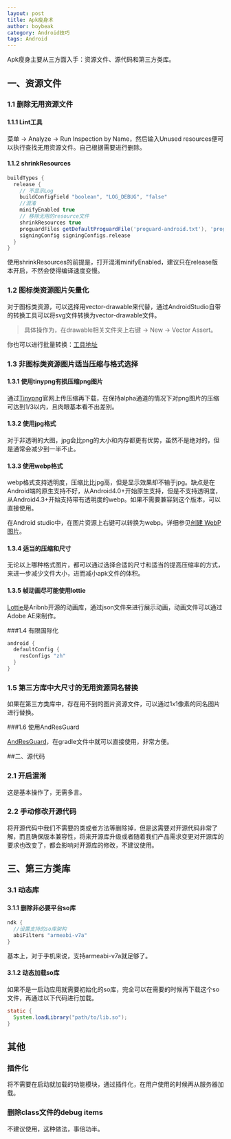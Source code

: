 ```yaml
---
layout: post
title: Apk瘦身术
author: boybeak
category: Android技巧
tags: Android
---
```



Apk瘦身主要从三方面入手：资源文件、源代码和第三方类库。

## 一、资源文件

### 1.1 删除无用资源文件

#### 1.1.1 Lint工具

菜单 -> Analyze -> Run Inspection by Name，然后输入Unused resources便可以执行查找无用资源文件。自己根据需要进行删除。

#### 1.1.2 shrinkResources

```groovy
buildTypes {
  release {
    // 不显示Log
    buildConfigField "boolean", "LOG_DEBUG", "false"
    //混淆
    minifyEnabled true
    // 移除无用的resource文件
    shrinkResources true
    proguardFiles getDefaultProguardFile('proguard-android.txt'), 'proguard-rules.pro'
    signingConfig signingConfigs.release
  }
}
```

使用shrinkResources的前提是，打开混淆minifyEnabled，建议只在release版本开启，不然会使得编译速度变慢。



### 1.2 图标类资源图片矢量化

对于图标类资源，可以选择用vector-drawable来代替，通过AndroidStudio自带的转换工具可以将svg文件转换为vector-drawable文件。

> 具体操作为，在drawable相关文件夹上右键 -> New -> Vector Assert。

你也可以进行批量转换：[工具地址](https://github.com/vdmeer/svg2vector)



### 1.3 非图标类资源图片适当压缩与格式选择

#### 1.3.1 使用tinypng有损压缩png图片

通过[Tinypng](http://tinypng.com)官网上传压缩再下载，在保持alpha通道的情况下对png图片的压缩可达到1/3以内，且肉眼基本看不出差别。

#### 1.3.2 使用jpg格式

对于非透明的大图，jpg会比png的大小和内存都更有优势，虽然不是绝对的，但是通常会减少到一半不止。

#### 1.3.3 使用webp格式

webp格式支持透明度，压缩比比jpg高，但是显示效果却不输于jpg。缺点是在Android端的原生支持不好，从Android4.0+开始原生支持，但是不支持透明度，从Android4.3+开始支持带有透明度的webp。如果不需要兼容到这个版本，可以直接使用。

在Android studio中，在图片资源上右键可以转换为webp。详细参见[创建 WebP 图片](https://developer.android.com/studio/write/convert-webp)。

#### 1.3.4 适当的压缩和尺寸

无论以上哪种格式图片，都可以通过选择合适的尺寸和适当的提高压缩率的方式，来进一步减少文件大小，进而减小apk文件的体积。

#### 1.3.5 帧动画尽可能使用lottie

[Lottie](https://github.com/airbnb/lottie-android)是Aribnb开源的动画库，通过json文件来进行展示动画，动画文件可以通过Adobe AE来制作。

 

###1.4 有限国际化

```groovy
android {
  defaultConfig {
    resConfigs "zh"
  }
}
```

### 1.5 第三方库中大尺寸的无用资源同名替换

如果在第三方类库中，存在用不到的图片资源文件，可以通过1x1像素的同名图片进行替换。



###1.6 使用AndResGuard

[AndResGuard](https://github.com/shwenzhang/AndResGuard)，在gradle文件中就可以直接使用，非常方便。



##二、源代码

### 2.1 开启混淆

这是基本操作了，无需多言。

### 2.2 手动修改开源代码

将开源代码中我们不需要的类或者方法等删除掉，但是这需要对开源代码非常了解，而且确保版本兼容性，将来开源库升级或者随着我们产品需求变更对开源库的要求也改变了，都会影响对开源库的修改，不建议使用。

## 三、第三方类库

### 3.1 动态库

#### 3.1.1 删除非必要平台so库

```groovy
ndk {
  //设置支持的so库架构
  abiFilters "armeabi-v7a"
}
```

基本上，对于手机来说，支持armeabi-v7a就足够了。

#### 3.1.2 动态加载so库

如果不是一启动应用就需要初始化的so库，完全可以在需要的时候再下载这个so文件，再通过以下代码进行加载。

```java
static {
  System.loadLibrary("path/to/lib.so");
}
```



## 其他

### 插件化

将不需要在启动就加载的功能模块，通过插件化，在用户使用的时候再从服务器加载。

### 删除class文件的debug items

不建议使用，这种做法，事倍功半。

